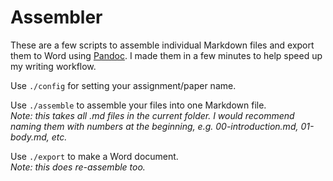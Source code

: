 # Assembler

These are a few scripts to assemble individual Markdown files and export them to Word using [Pandoc](http://pandoc.org/). I made them in a few minutes to help speed up my writing workflow.

Use `./config` for setting your assignment/paper name.

Use `./assemble` to assemble your files into one Markdown file.  
_Note: this takes all .md files in the current folder. I would recommend naming them with numbers at the beginning, e.g. 00-introduction.md, 01-body.md, etc._

Use `./export` to make a Word document.  
_Note: this does re-assemble too._